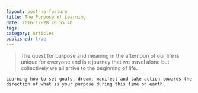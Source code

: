 ```yaml
---
layout: post-no-feature
title: The Purpose of Learning
date: 2016-12-28 20:55:40
tags:
category: Articles
published: true
---
```



>The quest for purpose and meaning in the afternoon of our life is unique for everyone and is a journey that we travel alone but collectively we all arrive to the beginning of life.

	Learning how to set goals, dream, manifest and take action towards the direction of what is your purpose during this time on earth.